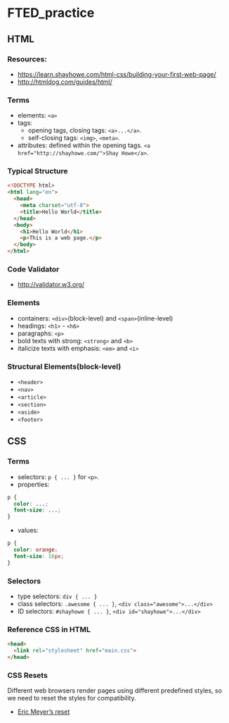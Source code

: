 # FTED_practice

## HTML

### Resources:
- https://learn.shayhowe.com/html-css/building-your-first-web-page/
- http://htmldog.com/guides/html/

### Terms
- elements: `<a>`
- tags: 
  - opening tags, closing tags: `<a>...</a>`. 
  - self-closing tags: `<img>`, `<meta>`.
- attributes: defined within the opening tags. `<a href="http://shayhowe.com/">Shay Howe</a>`.

### Typical Structure
```html
<!DOCTYPE html>
<html lang="en">
  <head>
    <meta charset="utf-8">
    <title>Hello World</title>
  </head>
  <body>
    <h1>Hello World</h1>
    <p>This is a web page.</p>
  </body>
</html>

```

### Code Validator
- http://validator.w3.org/

### Elements
- containers: `<div>`(block-level) and `<span>`(inline-level)
- headings: `<h1>` - `<h6>`
- paragraphs: `<p>`
- bold texts with strong: `<strong>` and `<b>`
- italicize texts with emphasis: `<em>` and `<i>`

### Structural Elements(block-level)
- `<header>` 
- `<nav>`
- `<article>` 
- `<section>`
- `<aside>`
- `<footer> `




## CSS

### Terms
- selectors: `p { ... }` for `<p>`.
- properties:
```css
p {
  color: ...;
  font-size: ...;
}
```
- values:
```css
p {
  color: orange;
  font-size: 16px;
}
```

### Selectors
- type selectors: `div { ... }`
- class selectors: `.awesome { ... }`, `<div class="awesome">...</div>`
- ID selectors: `#shayhowe { ... }`, `<div id="shayhowe">...</div>`


### Reference CSS in HTML
```html
<head>
  <link rel="stylesheet" href="main.css">
</head>
```

### CSS Resets
Different web browsers render pages using different predefined styles, so we need to reset the styles for compatibility.
- [Eric Meyer’s reset](https://meyerweb.com/eric/tools/css/reset/)

